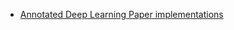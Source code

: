 - [Annotated Deep Learning Paper implementations](https://github.com/labmlai/annotated_deep_learning_paper_implementations)
